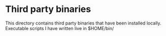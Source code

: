 # Third party binaries

This directory contains third party binaries that have been
installed locally. Executable scripts I have written live in
$HOME/bin/
